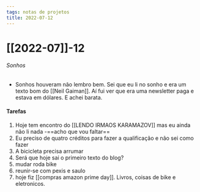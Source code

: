 ```yaml
---
tags: notas de projetos
title: 2022-07-12  
---
```

# [[2022-07]]-12  
###### Sonhos
- Sonhos houveram não lembro bem. Sei que eu li no sonho e era um texto bom do [[Neil Gaiman]]. Aí fui ver que era uma newsletter paga e estava em dólares. E achei barata. 
#### Tarefas
1. Hoje tem encontro do [[LENDO IRMAOS KARAMAZOV]] mas eu ainda não li nada -==acho que vou faltar==
2. Eu preciso de quatro créditos para fazer a qualificação e não sei como fazer
3. A bicicleta precisa arrumar
4. Será que hoje sai o primeiro texto do blog?
5. mudar roda bike
6. reunir-se com pexis e saulo
7. hoje fiz [[compras amazon prime day]]. Livros, coisas de bike e eletronicos.